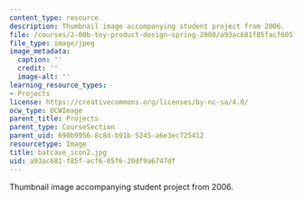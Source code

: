 ```yaml
---
content_type: resource
description: Thumbnail image accompanying student project from 2006.
file: /courses/2-00b-toy-product-design-spring-2008/a93ac681f85facf605f620df9a6747df_batcave_icon2.jpg
file_type: image/jpeg
image_metadata:
  caption: ''
  credit: ''
  image-alt: ''
learning_resource_types:
- Projects
license: https://creativecommons.org/licenses/by-nc-sa/4.0/
ocw_type: OCWImage
parent_title: Projects
parent_type: CourseSection
parent_uid: 690b9956-8c8d-b91b-5245-a6e3ec725412
resourcetype: Image
title: batcave_icon2.jpg
uid: a93ac681-f85f-acf6-05f6-20df9a6747df
---
```

Thumbnail image accompanying student project from 2006.